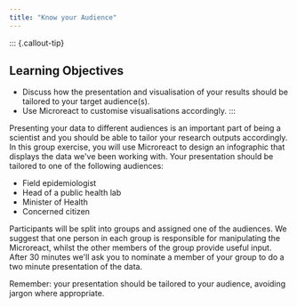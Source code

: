 ```yaml
---
title: "Know your Audience"
---
```


::: {.callout-tip}
## Learning Objectives

- Discuss how the presentation and visualisation of your results should be tailored to your target audience(s). 
- Use Microreact to customise visualisations accordingly.
:::

Presenting your data to different audiences is an important part of being a scientist and you should be able to tailor your research outputs accordingly. 
In this group exercise, you will use Microreact to design an infographic that displays the data we've been working with.
Your presentation should be tailored to one of the following audiences:

- Field epidemiologist
- Head of a public health lab
- Minister of Health
- Concerned citizen

Participants will be split into groups and assigned one of the audiences. 
We suggest that one person in each group is responsible for manipulating the Microreact, whilst the other members of the group provide useful input. 
After 30 minutes we'll ask you to nominate a member of your group to do a two minute presentation of the data.

Remember: your presentation should be tailored to your audience, avoiding jargon where appropriate.